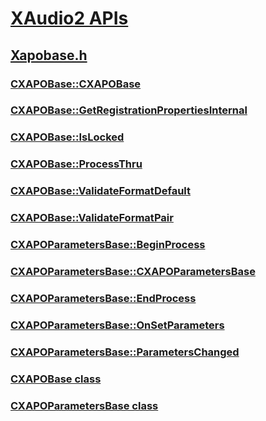 # [XAudio2 APIs](../_xaudio2/index.md)
## [Xapobase.h](index.md)
### [CXAPOBase::CXAPOBase](../xapobase/nf-xapobase-cxapobase-cxapobase.md)
### [CXAPOBase::GetRegistrationPropertiesInternal](../xapobase/nf-xapobase-cxapobase-getregistrationpropertiesinternal.md)
### [CXAPOBase::IsLocked](../xapobase/nf-xapobase-cxapobase-islocked.md)
### [CXAPOBase::ProcessThru](../xapobase/nf-xapobase-cxapobase-processthru.md)
### [CXAPOBase::ValidateFormatDefault](../xapobase/nf-xapobase-cxapobase-validateformatdefault.md)
### [CXAPOBase::ValidateFormatPair](../xapobase/nf-xapobase-cxapobase-validateformatpair.md)
### [CXAPOParametersBase::BeginProcess](../xapobase/nf-xapobase-cxapoparametersbase-beginprocess.md)
### [CXAPOParametersBase::CXAPOParametersBase](../xapobase/nf-xapobase-cxapoparametersbase-cxapoparametersbase.md)
### [CXAPOParametersBase::EndProcess](../xapobase/nf-xapobase-cxapoparametersbase-endprocess.md)
### [CXAPOParametersBase::OnSetParameters](../xapobase/nf-xapobase-cxapoparametersbase-onsetparameters.md)
### [CXAPOParametersBase::ParametersChanged](../xapobase/nf-xapobase-cxapoparametersbase-parameterschanged.md)
### [CXAPOBase class](../xapobase/nl-xapobase-cxapobase.md)
### [CXAPOParametersBase class](../xapobase/nl-xapobase-cxapoparametersbase.md)
